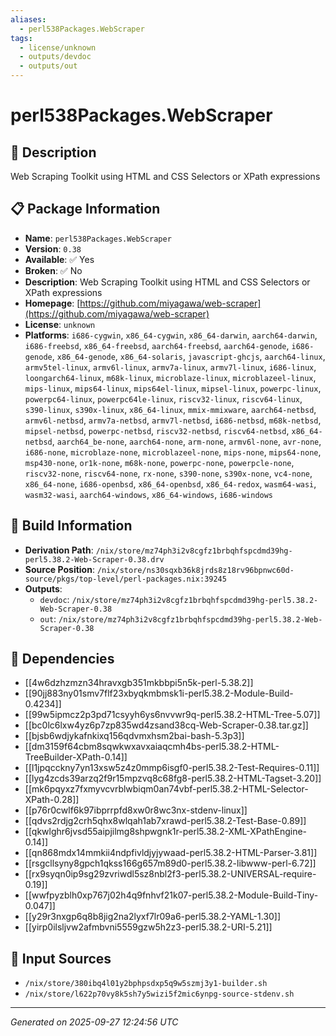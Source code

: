```yaml
---
aliases:
  - perl538Packages.WebScraper
tags:
  - license/unknown
  - outputs/devdoc
  - outputs/out
---
```


# perl538Packages.WebScraper

## 📝 Description

Web Scraping Toolkit using HTML and CSS Selectors or XPath expressions

## 📋 Package Information

- **Name**: `perl538Packages.WebScraper`
- **Version**: `0.38`
- **Available**: ✅ Yes
- **Broken**: ✅ No
- **Description**: Web Scraping Toolkit using HTML and CSS Selectors or XPath expressions
- **Homepage**: [https://github.com/miyagawa/web-scraper](https://github.com/miyagawa/web-scraper)
- **License**: `unknown`
- **Platforms**: `i686-cygwin`, `x86_64-cygwin`, `x86_64-darwin`, `aarch64-darwin`, `i686-freebsd`, `x86_64-freebsd`, `aarch64-freebsd`, `aarch64-genode`, `i686-genode`, `x86_64-genode`, `x86_64-solaris`, `javascript-ghcjs`, `aarch64-linux`, `armv5tel-linux`, `armv6l-linux`, `armv7a-linux`, `armv7l-linux`, `i686-linux`, `loongarch64-linux`, `m68k-linux`, `microblaze-linux`, `microblazeel-linux`, `mips-linux`, `mips64-linux`, `mips64el-linux`, `mipsel-linux`, `powerpc-linux`, `powerpc64-linux`, `powerpc64le-linux`, `riscv32-linux`, `riscv64-linux`, `s390-linux`, `s390x-linux`, `x86_64-linux`, `mmix-mmixware`, `aarch64-netbsd`, `armv6l-netbsd`, `armv7a-netbsd`, `armv7l-netbsd`, `i686-netbsd`, `m68k-netbsd`, `mipsel-netbsd`, `powerpc-netbsd`, `riscv32-netbsd`, `riscv64-netbsd`, `x86_64-netbsd`, `aarch64_be-none`, `aarch64-none`, `arm-none`, `armv6l-none`, `avr-none`, `i686-none`, `microblaze-none`, `microblazeel-none`, `mips-none`, `mips64-none`, `msp430-none`, `or1k-none`, `m68k-none`, `powerpc-none`, `powerpcle-none`, `riscv32-none`, `riscv64-none`, `rx-none`, `s390-none`, `s390x-none`, `vc4-none`, `x86_64-none`, `i686-openbsd`, `x86_64-openbsd`, `x86_64-redox`, `wasm64-wasi`, `wasm32-wasi`, `aarch64-windows`, `x86_64-windows`, `i686-windows`

## 🔧 Build Information

- **Derivation Path**: `/nix/store/mz74ph3i2v8cgfz1brbqhfspcdmd39hg-perl5.38.2-Web-Scraper-0.38.drv`
- **Source Position**: `/nix/store/ns30sqxb36k8jrds8z18rv96bpnwc60d-source/pkgs/top-level/perl-packages.nix:39245`
- **Outputs**:
  - `devdoc`:  `/nix/store/mz74ph3i2v8cgfz1brbqhfspcdmd39hg-perl5.38.2-Web-Scraper-0.38`
  - `out`:  `/nix/store/mz74ph3i2v8cgfz1brbqhfspcdmd39hg-perl5.38.2-Web-Scraper-0.38`

## 🔗 Dependencies

- [[4w6dzhzmzn34hravxgb351mkbbpi5n5k-perl-5.38.2]]
- [[90jj883ny01smv7flf23xbyqkmbmsk1i-perl5.38.2-Module-Build-0.4234]]
- [[99w5ipmcz2p3pd71csyyh6ys6nvvwr9q-perl5.38.2-HTML-Tree-5.07]]
- [[bc0lc6lxw4yz6p7zp835wd4zsand38cq-Web-Scraper-0.38.tar.gz]]
- [[bjsb6wdjykafnkixq156qdvmxhsm2bai-bash-5.3p3]]
- [[dm3159f64cbm8sqwkwxavxaiaqcmh4bs-perl5.38.2-HTML-TreeBuilder-XPath-0.14]]
- [[l1jpqcckny7yn13xsw5z4z0mmp6isgf0-perl5.38.2-Test-Requires-0.11]]
- [[lyg4zcds39arzq2f9r15mpzvq8c68fg8-perl5.38.2-HTML-Tagset-3.20]]
- [[mk6pqyxz7fxmyvcvrblwbiqm0an74vbf-perl5.38.2-HTML-Selector-XPath-0.28]]
- [[p76r0cwlf6k97ibprrpfd8xw0r8wc3nx-stdenv-linux]]
- [[qdvs2rdjg2crh5qhx8wlqah1ab7xrawd-perl5.38.2-Test-Base-0.89]]
- [[qkwlghr6jvsd55aipjilmg8shpwgnk1r-perl5.38.2-XML-XPathEngine-0.14]]
- [[qn868mdx14mmkii4ndpfivldjyjywaad-perl5.38.2-HTML-Parser-3.81]]
- [[rsgcllsyny8gpch1qkss166g657m89d0-perl5.38.2-libwww-perl-6.72]]
- [[rx9syqn0ip9sg29zvriwdl5sz8nbl2f3-perl5.38.2-UNIVERSAL-require-0.19]]
- [[wwfpyzblh0xp767j02h4q9fnhvf21k07-perl5.38.2-Module-Build-Tiny-0.047]]
- [[y29r3nxgp6q8b8jig2na2lyxf7lr09a6-perl5.38.2-YAML-1.30]]
- [[yirp0ilsljvw2afmbvni5559gzw5h2z3-perl5.38.2-URI-5.21]]

## 📁 Input Sources

- `/nix/store/380ibq4l01y2bphpsdxp5q9w5szmj3y1-builder.sh`
- `/nix/store/l622p70vy8k5sh7y5wizi5f2mic6ynpg-source-stdenv.sh`

---
*Generated on 2025-09-27 12:24:56 UTC*
